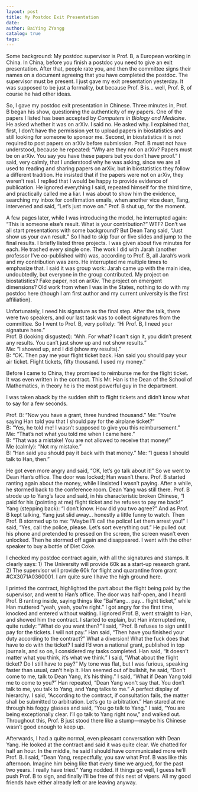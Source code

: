 ```yaml
---
layout: post
title: My Postdoc Exit Presentation
date:
author: BaiYing ZYangg
catalog: true
tags:
---
```


Some background: My postdoc supervisor is Prof. B, a European working in China. In China, before you finish a postdoc you need to give an exit presentation. After that, people rate you, and then the committee signs their names on a document agreeing that you have completed the postdoc. The supervisor must be present. I just gave my exit presentation yesterday. It was supposed to be just a formality, but because Prof. B is… well, Prof. B, of course he had other ideas.

So, I gave my postdoc exit presentation in Chinese. Three minutes in, Prof. B began his show, questioning the authenticity of my papers. One of the papers I listed has been accepted by _Computers in Biology and Medicine_. He asked whether it was on arXiv. I said no. He asked why. I explained that, first, I don’t have the permission yet to upload papers in biostatistics and still looking for someone to sponsor me. Second, in biostatistics it is not required to post papers on arXiv before submission. Prof. B must not have understood, because he repeated: “Why are they not on arXiv? Papers must be on arXiv. You say you have these papers but you don’t have proof.” I said, very calmly, that I understood why he was asking, since we are all used to reading and sharing papers on arXiv, but in biostatistics they follow a different tradition. He insisted that if the papers were not on arXiv, they weren’t real. I replied that I would be happy to provide evidence of publication. He ignored everything I said, repeated himself for the third time, and practically called me a liar. I was about to show him the evidence, searching my inbox for confirmation emails, when another vice dean, Tang, intervened and said, “Let’s just move on.” Prof. B shut up, for the moment.

A few pages later, while I was introducing the model, he interrupted again: “This is someone else’s result. What is your contribution?” WTF? Don’t we all start presentations with some background? But Dean Tang said, “Just show us your own result.” So I had to skip four or five slides and jump to the final results. I briefly listed three projects. I was given about five minutes for each. He trashed every single one. The work I did with Jarah (another professor I’ve co-published with) was, according to Prof. B, all Jarah’s work and my contribution was zero. He interrupted me multiple times to emphasize that. I said it was group work: Jarah came up with the main idea, undoubtedly, but everyone in the group contributed. My project on biostatistics? Fake paper, not on arXiv. The project on emergent dimensions? Old work from when I was in the States, nothing to do with my postdoc here (though I am first author and my current university is the first affiliation).

Unfortunately, I need his signature as the final step. After the talk, there were two speakers, and our last task was to collect signatures from the committee. So I went to Prof. B, very politely: “Hi Prof. B, I need your signature here.”  
Prof. B (looking disgusted): “Ahh. For what? I can't sign it, you didn’t present any results. You can’t just show up and not show results.”  
Me: “I showed up, and I did (show my results).”  
B: “OK. Then pay me your flight ticket back. Han said you should pay your air ticket. Flight tickets, fifty thousand. I used my money.”

Before I came to China, they promised to reimburse me for the flight ticket. It was even written in the contract. This Mr. Han is the Dean of the School of Mathematics, in theory he is the most powerful guy in the department.

I was taken aback by the sudden shift to flight tickets and didn’t know what to say for a few seconds.

Prof. B: “Now you have a grant, three hundred thousand.” 
Me: “You’re saying Han told you that I should pay for the airplane ticket?”  
B: “Yes, he told me! I wasn’t supposed to give you this reimbursement.”  
Me: “That’s not what you told me when I came here.”  
B: “That was a mistake! You are not allowed to receive that money!”  
Me (calmly): “Not my mistake.”  
B: “Han said you should pay it back with that money.” 
Me: “I guess I should talk to Han, then.”

He got even more angry and said, “OK, let’s go talk about it!” So we went to Dean Han’s office. The door was locked; Han wasn’t there. Prof. B started ranting again about the money, while I insisted I wasn’t paying. After a while, he stormed back to the conference room. Dean Yang was still there. Prof. B strode up to Yang’s face and said, in his characteristic broken Chinese, “I paid for his (pointing at me) flight ticket and he refuses to pay me back!” 
Yang (stepping back): “I don’t know. How did you two agree?” And as Prof. B kept talking, Yang just slid away… honestly a little funny to watch. Then Prof. B stormed up to me: “Maybe I’ll call the police! Let them arrest you!” I said, “Yes, call the police, please. Let’s sort everything out.” He pulled out his phone and pretended to pressed on the screen, the screen wasn’t even unlocked. Then he stormed off again and disappeared. I went with the other speaker to buy a bottle of Diet Coke.

I checked my postdoc contract again, with all the signatures and stamps. It clearly says: 1) The University will provide 60k as a start-up research grant. 2) The supervisor will provide 60k for flight and quarantine from grant #CX3071A0360001. I am quite sure I have the high ground here.

I printed the contract, highlighted the part about the flight being paid by the supervisor, and went to Han’s office. The door was half-open, and I heard Prof. B ranting inside, saying things like “BaiYang… pay… flight ticket,” while Han muttered “yeah, yeah, you’re right.” I got angry for the first time, knocked and entered without waiting. I ignored Prof. B, went straight to Han, and showed him the contract. I started to explain, but Han interrupted me, quite rudely: “What do you want then?” I said, “Prof. B refuses to sign until I pay for the tickets. I will not pay.” Han said, “Then have you finished your duty according to the contract?” What a diversion! What the fuck does that have to do with the ticket? I said I’d won a national grant, published in top journals, and so on, I considered my tasks completed. Han said, “It doesn’t matter what you think, it’s what we think.” I said, “What about the flight ticket? Do I still have to pay?” My tone was flat, but I was furious, speaking faster than usual, can't help it. Han seemed out of bullshit, he said, “Don’t come to me, talk to Dean Yang, it’s his thing.” I said, “What if Dean Yang told me to come to you?” Han repeated, “Dean Yang won't say that. You don’t talk to me, you talk to Yang, and Yang talks to me.” A perfect display of hierarchy. I said, “According to the contract, if consultation fails, the matter shall be submitted to arbitration. Let’s go to arbitration.” Han stared at me through his foggy glasses and said, “You go talk to Yang.” I said, “You are being exceptionally clear. I’ll go talk to Yang right now,” and walked out. Throughout this, Prof. B just stood there like a stump—maybe his Chinese wasn’t good enough to keep up.

Afterwards, I had a quite normal, even pleasant conversation with Dean Yang. He looked at the contract and said it was quite clear. We chatted for half an hour. In the middle, he said I should have communicated more with Prof. B. I said, “Dean Yang, respectfully, you saw what Prof. B was like this afternoon. Imagine him being like that every time we argued, for the past two years. I really have tried.” Yang nodded. If things go well, I guess he’ll push Prof. B to sign, and finally I’ll be free of this nest of vipers. All my good friends have either already left or are leaving anyway.
